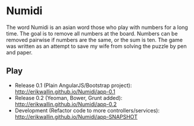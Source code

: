 Numidi
======

The word Numidi is an asian word those who play with numbers for a long time. The goal is to remove all numbers at the board. Numbers can be removed pairwise if numbers are the same, or the sum is ten. The game was written as an attempt to save my wife from solving the puzzle by pen and paper.

Play
----
* Release 0.1 (Plain AngularJS/Bootstrap project): <http://erikwallin.github.io/Numidi/app-0.1>
* Release 0.2 (Yeoman, Bower, Grunt added): <http://erikwallin.github.io/Numidi/app-0.2>
* Development (Refactor code to more controllers/services): <http://erikwallin.github.io/Numidi/app-SNAPSHOT>

